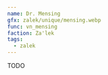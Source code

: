```yaml
---
name: Dr. Mensing
gfx: zalek/unique/mensing.webp
func: vn_mensing
faction: Za'lek
tags:
  - zalek
---
```


TODO
